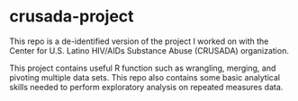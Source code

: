 # crusada-project

This repo is a de-identified version of the project I worked on with the Center for U.S. Latino HIV/AIDs Substance Abuse (CRUSADA) organization. 

This project contains useful R function such as wrangling, merging, and pivoting multiple data sets. This repo also contains some basic analytical skills needed to perform exploratory analysis on repeated measures data. 
